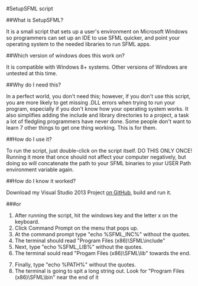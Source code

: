 #SetupSFML script

##What is SetupSFML?

It is a small script that sets up a user's environment on Microsoft Windows so
programmers can set up an IDE to use SFML quicker, and point your operating system
to the needed libraries to run SFML apps. 


##Which version of windows does this work on?

It is compatible with Windows 8+ systems. Other versions of Windows are untested at this time.

##Why do I need this?

In a perfect world, you don't need this; however, if you don't use this script, you are more likely
to get missing .DLL errors when trying to run your program, especially if you don't 
know how your operating system works. It also simplifies adding the include and library
directories to a project, a task a lot of fledgling programmers have never done. Some people
don't want to learn 7 other things to get one thing working. This is for them.

##How do I use it?

To run the script, just double-click on the script itself. DO THIS ONLY ONCE! Running it more that once should not affect your computer negatively, but doing so will concatenate the path to your SFML binaries to your USER Path environment variable again.

##How do I know it worked?

Download my Visual Studio 2013 Project [on GitHub](https://github.com/rskulles/SFML_User_Variables_Script), build and run it.
	
###or

1. After running the script, hit the windows key and the letter x on the keyboard.
2. Click Command Prompt on the menu that pops up.
3. At the command prompt type "echo %SFML_INC%" without the quotes.
4. The terminal should read "Program Files (x86)\SFML\include"
5. Next, type "echo %SFML_LIB%" without the quotes.
6. The terminal sould read "Progam Files (x86)\SFML\lib" towards the end.
7) Finally, type "echo %PATH%" without the quotes.
8) The terminal is going to spit a long string out. Look for
   "Program Files (x86)\SFML\bin" near the end of it
